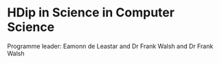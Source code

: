 # HDip in Science in Computer Science

Programme leader: Eamonn de Leastar and Dr Frank Walsh and Dr Frank Walsh
